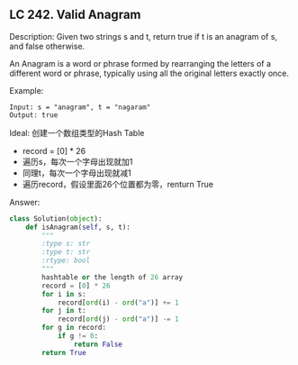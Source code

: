 ## LC 242. Valid Anagram

Description: Given two strings s and t, return true if t is an anagram of s, and false otherwise.

An Anagram is a word or phrase formed by rearranging the letters of a different word or phrase, typically using all the original letters exactly once.

Example:
```
Input: s = "anagram", t = "nagaram"
Output: true
```

Ideal: 创建一个数组类型的Hash Table

* record = [0] * 26
* 遍历s，每次一个字母出现就加1
* 同理t，每次一个字母出现就减1
* 遍历record，假设里面26个位置都为零，renturn True

Answer:

```python
class Solution(object):
    def isAnagram(self, s, t):
        """
        :type s: str
        :type t: str
        :rtype: bool
        """
        hashtable or the length of 26 array
        record = [0] * 26
        for i in s:
            record[ord(i) - ord("a")] += 1
        for j in t:
            record[ord(j) - ord("a")] -= 1
        for g in record:
            if g != 0:
                return False
        return True

```